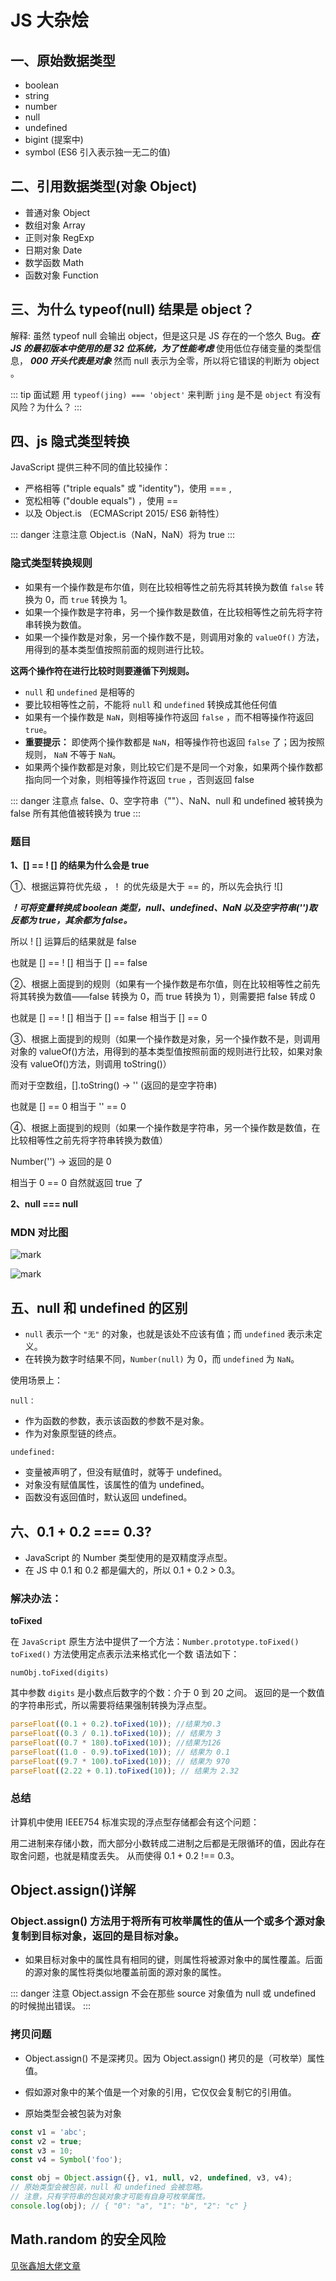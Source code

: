 # JS 大杂烩

## 一、原始数据类型

- boolean
- string
- number
- null
- undefined
- bigint (提案中)
- symbol (ES6 引入表示独一无二的值)

## 二、引用数据类型(对象 Object)

- 普通对象 Object
- 数组对象 Array
- 正则对象 RegExp
- 日期对象 Date
- 数学函数 Math
- 函数对象 Function

## 三、为什么 typeof(null) 结果是 object？

解释: 虽然 typeof null 会输出 object，但是这只是 JS 存在的一个悠久 Bug。**_在 JS 的最初版本中使用的是 32 位系统，为了性能考虑_** 使用低位存储变量的类型信息， **_000 开头代表是对象_** 然而 null 表示为全零，所以将它错误的判断为 object 。

::: tip 面试题
用 `typeof(jing) === 'object'` 来判断 `jing` 是不是 `object` 有没有风险？为什么？
:::

## 四、js 隐式类型转换

JavaScript 提供三种不同的值比较操作：

- 严格相等 ("triple equals" 或 "identity")，使用 === ,
- 宽松相等 ("double equals") ，使用 ==
- 以及 Object.is （ECMAScript 2015/ ES6 新特性）

::: danger 注意注意
Object.is（NaN，NaN）将为 true
:::

### 隐式类型转换规则

- 如果有一个操作数是布尔值，则在比较相等性之前先将其转换为数值 `false` 转换为 0，而 `true` 转换为 1。
- 如果一个操作数是字符串，另一个操作数是数值，在比较相等性之前先将字符串转换为数值。
- 如果一个操作数是对象，另一个操作数不是，则调用对象的 `valueOf()` 方法，用得到的基本类型值按照前面的规则进行比较。

**这两个操作符在进行比较时则要遵循下列规则。**

- `null` 和 `undefined` 是相等的
- 要比较相等性之前，不能将 `null` 和 `undefined` 转换成其他任何值
- 如果有一个操作数是 `NaN`，则相等操作符返回 `false` ，而不相等操作符返回 `true`。
- **重要提示：** 即使两个操作数都是 `NaN`，相等操作符也返回 `false` 了；因为按照规则， `NaN` 不等于 `NaN`。
- 如果两个操作数都是对象，则比较它们是不是同一个对象，如果两个操作数都指向同一个对象，则相等操作符返回 `true` ，否则返回 false

::: danger 注意点
false、0、空字符串（""）、NaN、null 和 undefined 被转换为 false
所有其他值被转换为 true
:::

### 题目

**1、[] == ! [] 的结果为什么会是 true**

①、根据运算符优先级 ，！ 的优先级是大于 == 的，所以先会执行 ![]

**_！可将变量转换成 boolean 类型，null、undefined、NaN 以及空字符串('')取反都为 true，其余都为 false。_**

所以 ! [] 运算后的结果就是 false

也就是 [] == ! [] 相当于 [] == false

②、根据上面提到的规则（如果有一个操作数是布尔值，则在比较相等性之前先将其转换为数值——false 转换为 0，而 true 转换为 1），则需要把 false 转成 0

也就是 [] == ! [] 相当于 [] == false 相当于 [] == 0

③、根据上面提到的规则（如果一个操作数是对象，另一个操作数不是，则调用对象的 valueOf()方法，用得到的基本类型值按照前面的规则进行比较，如果对象没有 valueOf()方法，则调用 toString()）

而对于空数组，[].toString() -> '' (返回的是空字符串)

也就是 [] == 0 相当于 '' == 0

④、根据上面提到的规则（如果一个操作数是字符串，另一个操作数是数值，在比较相等性之前先将字符串转换为数值）

Number('') -> 返回的是 0

相当于 0 == 0 自然就返回 true 了

**2、null === null**

### MDN 对比图

![mark](http://image.jinghao.xyz/blog/20200601/yHs670dUzalt.png)

![mark](http://image.jinghao.xyz/blog/20200601/0woxYIeahVnr.png)

## 五、null 和 undefined 的区别

- `null` 表示一个 `"无"` 的对象，也就是该处不应该有值；而 `undefined` 表示未定义。
- 在转换为数字时结果不同，`Number(null)` 为 0，而 `undefined` 为 `NaN`。

使用场景上：

`null：`

- 作为函数的参数，表示该函数的参数不是对象。
- 作为对象原型链的终点。

`undefined:`

- 变量被声明了，但没有赋值时，就等于 undefined。
- 对象没有赋值属性，该属性的值为 undefined。
- 函数没有返回值时，默认返回 undefined。

## 六、0.1 + 0.2 === 0.3?

- JavaScript 的 Number 类型使用的是双精度浮点型。
- 在 JS 中 0.1 和 0.2 都是偏大的，所以 0.1 + 0.2 > 0.3。

### 解决办法：

**toFixed**

在 `JavaScript` 原生方法中提供了一个方法：`Number.prototype.toFixed()`
`toFixed()` 方法使用定点表示法来格式化一个数
语法如下：

`numObj.toFixed(digits)`

其中参数 `digits` 是小数点后数字的个数：介于 0 到 20 之间。
返回的是一个数值的字符串形式，所以需要将结果强制转换为浮点型。

```js
parseFloat((0.1 + 0.2).toFixed(10)); //结果为0.3
parseFloat((0.3 / 0.1).toFixed(10)); // 结果为 3
parseFloat((0.7 * 180).toFixed(10)); //结果为126
parseFloat((1.0 - 0.9).toFixed(10)); // 结果为 0.1
parseFloat((9.7 * 100).toFixed(10)); // 结果为 970
parseFloat((2.22 + 0.1).toFixed(10)); // 结果为 2.32
```

### 总结

计算机中使用 IEEE754 标准实现的浮点型存储都会有这个问题：

用二进制来存储小数，而大部分小数转成二进制之后都是无限循环的值，因此存在取舍问题，也就是精度丢失。
从而使得 0.1 + 0.2 !== 0.3。

## Object.assign()详解

### Object.assign() 方法用于将所有可枚举属性的值从一个或多个源对象复制到目标对象，返回的是目标对象。

- 如果目标对象中的属性具有相同的键，则属性将被源对象中的属性覆盖。后面的源对象的属性将类似地覆盖前面的源对象的属性。

::: danger 注意
Object.assign 不会在那些 source 对象值为 null 或 undefined 的时候抛出错误。
:::

### 拷贝问题

- Object.assign() 不是深拷贝。因为 Object.assign() 拷贝的是（可枚举）属性值。

- 假如源对象中的某个值是一个对象的引用，它仅仅会复制它的引用值。

- 原始类型会被包装为对象

```js
const v1 = 'abc';
const v2 = true;
const v3 = 10;
const v4 = Symbol('foo');

const obj = Object.assign({}, v1, null, v2, undefined, v3, v4);
// 原始类型会被包装，null 和 undefined 会被忽略。
// 注意，只有字符串的包装对象才可能有自身可枚举属性。
console.log(obj); // { "0": "a", "1": "b", "2": "c" }
```

## Math.random 的安全风险

[见张鑫旭大佬文章](https://www.zhangxinxu.com/wordpress/2021/12/js-getrandomvalue-math-random/)